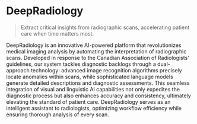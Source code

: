 # DeepRadiology

> Extract critical insights from radiographic scans, accelerating patient care when time matters most.

DeepRadiology is an innovative AI-powered platform that revolutionizes medical imaging analysis by automating the interpretation of radiographic scans. Developed in response to the Canadian Association of Radiologists' guidelines, our system tackles diagnostic backlogs through a dual-approach technology: advanced image recognition algorithms precisely locate anomalies within scans, while sophisticated language models generate detailed descriptions and diagnostic assessments. This seamless integration of visual and linguistic AI capabilities not only expedites the diagnostic process but also enhances accuracy and consistency, ultimately elevating the standard of patient care. DeepRadiology serves as an intelligent assistant to radiologists, optimizing workflow efficiency while ensuring thorough analysis of every scan.
